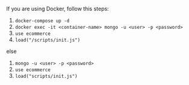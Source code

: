 If you are using Docker, follow this steps:

1. `docker-compose up -d`
2. `docker exec -it <container-name> mongo -u <user> -p <password>`
3. `use ecommerce`
4. `load("/scripts/init.js")`

else

1. `mongo -u <user> -p <password>`
2. `use ecommerce`
3. `load("scripts/init.js")`